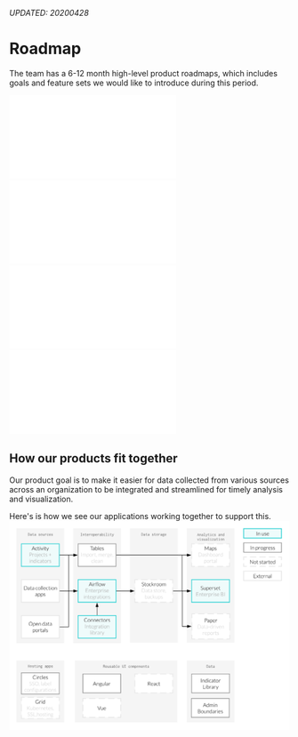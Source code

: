 _UPDATED: 20200428_

# Roadmap 
The team has a 6-12 month high-level product roadmaps, which includes goals and feature sets we would like to introduce during this period.

![Activity 2020 Roadmap](/start/activity-roadmap.md)
![Dots 2020 Roadmap](/start/dots-roadmap.md)
![Connectors 2020 Roadmap](/start/connectors-roadmap.md)
![Grid 2020 Roadmap](/start/grid-roadmap.md)

## How our products fit together
Our product goal is to make it easier for data collected from various sources across an organization to be integrated and streamlined for timely analysis and visualization.

Here's is how we see our applications working together to support this.
![](/assets/product_flow.png)


